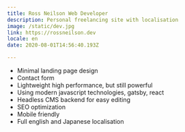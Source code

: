 ```yaml
---
title: Ross Neilson Web Developer
description: Personal freelancing site with localisation
image: /static/dev.jpg
link: https://rossneilson.dev
locale: en
date: 2020-08-01T14:56:40.193Z

---
```

* Minimal landing page design
* Contact form
* Lightweight high performance, but still powerful
* Using modern javascript technologies, gatsby, react
* Headless CMS backend for easy editing
* SEO optimization
* Mobile friendly
* Full english and Japanese localisation
